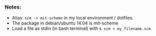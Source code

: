 



### Notes:
- Alias: `scm -> mit-scheme` in my local environment / dotfiles.
- The package in debian/ubuntu 14.04 is mit-scheme
- Load a file as stdin (in bash terminal) with `$ scm < my_filename.scm`



